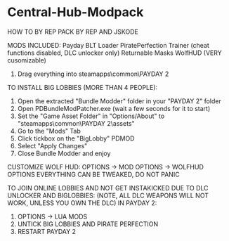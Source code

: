 # Central-Hub-Modpack
HOW TO BY REP
PACK BY REP AND JSKODE

MODS INCLUDED:
Payday BLT Loader
PiratePerfection Trainer (cheat functions disabled, DLC unlocker only)
Returnable Masks
WolfHUD  (VERY cusomizable)


1. Drag everything into steamapps\common\PAYDAY 2

TO INSTALL BIG LOBBIES (MORE THAN 4 PEOPLE):
1. Open the extracted "Bundle Modder" folder in your "PAYDAY 2" folder
2. Open PDBundleModPatcher.exe (wait a few seconds for it to start)
3. Set the "Game Asset Folder" in "Options/About" to "steamapps\common\PAYDAY 2\assets"
5. Go to the "Mods" Tab
6. Click tickbox on the "BigLobby" PDMOD
7. Select "Apply Changes"
8. Close Bundle Modder and enjoy

CUSTOMIZE WOLF HUD:
OPTIONS -> MOD OPTIONS -> WOLFHUD OPTIONS
EVERYTHING CAN BE TWEAKED, DO NOT PANIC

TO JOIN ONLINE LOBBIES AND NOT GET INSTAKICKED DUE TO DLC UNLOCKER AND BIGLOBBIES:
(NOTE, ALL DLC WEAPONS WILL NOT WORK, UNLESS YOU OWN THE DLC)
IN PAYDAY 2:
1. OPTIONS -> LUA MODS
2. UNTICK BIG LOBBIES AND PIRATE PERFECTION
3. RESTART PAYDAY 2


